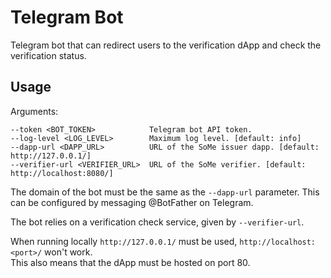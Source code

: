 # Telegram Bot
Telegram bot that can redirect users to the verification dApp and check the verification status.

## Usage
Arguments:
```
--token <BOT_TOKEN>            Telegram bot API token.
--log-level <LOG_LEVEL>        Maximum log level. [default: info]
--dapp-url <DAPP_URL>          URL of the SoMe issuer dapp. [default: http://127.0.0.1/]
--verifier-url <VERIFIER_URL>  URL of the SoMe verifier. [default: http://localhost:8080/]
```

The domain of the bot must be the same as the `--dapp-url` parameter. This can be configured by messaging @BotFather on Telegram.

The bot relies on a verification check service, given by `--verifier-url`.

When running locally `http://127.0.0.1/` must be used, `http://localhost:<port>/` won't work.\
This also means that the dApp must be hosted on port 80.